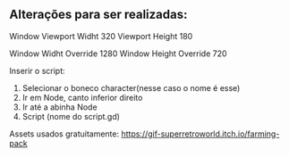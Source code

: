 ## Alterações para ser realizadas: 
Window 
Viewport Widht 320
Viewport Height 180

Window Widht Override 1280
Window Height Override 720

Inserir o script:
1. Selecionar o boneco character(nesse caso o nome é esse)
2. Ir em Node, canto inferior direito
3. Ir até a abinha Node
4. Script (nome do script.gd)

Assets usados gratuitamente: https://gif-superretroworld.itch.io/farming-pack
